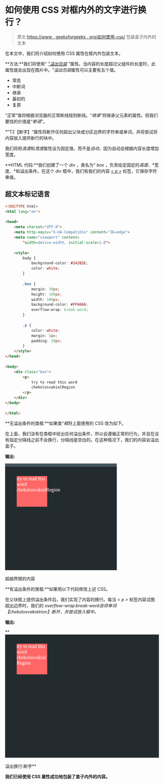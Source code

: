 # 如何使用 CSS 对框内外的文字进行换行？

> 原文:[https://www . geeksforgeeks . org/如何使用-css/](https://www.geeksforgeeks.org/how-to-wrap-text-inside-and-outside-box-using-css/) 包装盒子内外的文本

在本文中，我们将介绍如何使用 CSS 属性在框内外包装文本。

**方法:**我们将使用“ [*”溢出包装*](https://www.geeksforgeeks.org/css-overflow-wrap-property/) ”属性。当内容的长度超过父组件的长度时，此属性就会出现在图片中。“*溢出包装*属性可以主要有五个值。

*   常态
*   中断词
*   继承
*   最初的
*   复原

“正常”值将根据浏览器的正常断线规则断线。“*继承*”将继承父元素的属性。但我们要找的价值是“*断语*”。

**“**”T2【断字】“属性将断开任何超出父块或分区边界的字符串或单词，并将尝试将内容放入提供新行的块中。

我们将把*高度*和*宽度*属性设为固定值，而不是*自动*，因为自动会根据内容长度增加宽度。

**HTML 代码:**我们创建了一个 *div* ，类名为“ *box* ，负责给定固定的*高度*、*宽度、*和溢出条件。在这个 *div* 框中，我们有我们的内容 [< *p >*](https://www.geeksforgeeks.org/html-paragraph/) 标签，它保存字符串值。

## 超文本标记语言

```html
<!DOCTYPE html>
<html lang="en">

<head>
    <meta charset="UTF-8">
    <meta http-equiv="X-UA-Compatible" content="IE=edge">
    <meta name="viewport" content=
        "width=device-width, initial-scale=1.0">

    <style>
        body {
            background-color: #242B2E;
            color: white;
        }

        .box {
            margin: 30px;
            height: 100px;
            width: 100px;
            background-color: #FF6666;
            overflow-wrap: break-word;
        }

        .p {
            color: white;
            margin: 5px;
            padding: 10px;
        }
    </style>
</head>

<body>
    <div class="box">
        <p>
            try to read this word 
            chekolosvakialRegion
        </p>
    </div>
</body>

</html>
```

**无溢出条件的类框:**如果类“*框*将上面使用的 CSS 改为如下。

在上面，我们没有在类框中给出任何溢出条件，所以会遵循正常的行为，并且在没有指定分隔线之前不会换行，分隔线是空白的。在这种情况下，我们的内容会溢出盒子。

**输出:**

![](img/35c20552092cefc1ca5efdaba092e562.png)

超越界限的内容

**有溢出条件的类框:**如果用以下代码修改上述 CSS。

在父块框上提供溢出条件后，我们实现了内容的换行。每当 *< p >* 标签内容试图超出边界时，我们的 o*verflow-wrap:break-word***会将单词*【chekolosvakialrion】*断开，并尝试放入框中。**

****输出:****

**![](img/26568e3a5fa2d0e187f28e6c07884f80.png)

溢出换行:断字** 

**我们已经使用 CSS 属性成功地包装了盒子内外的内容。**